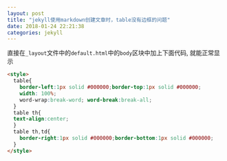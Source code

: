 ```yaml
---
layout: post
title: "jekyll使用markdown创建文章时，table没有边框的问题"
date: 2018-01-24 22:21:38
categories: jekyll
---
```

直接在`_layout`文件中的`default.html`中的`body`区块中加上下面代码, 就能正常显示

<!-- more -->

```html
<style>
  table{
    border-left:1px solid #000000;border-top:1px solid #000000;
    width: 100%;
    word-wrap:break-word; word-break:break-all;
  }
  table th{
  text-align:center;
  }
  table th,td{
    border-right:1px solid #000000;border-bottom:1px solid #000000;
  }
</style>
```

